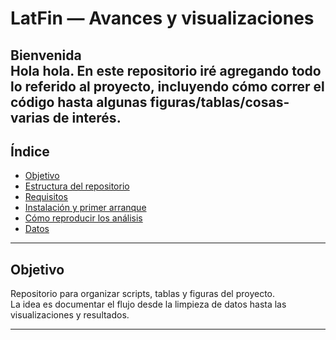 # LatFin — Avances y visualizaciones

**Bienvenida**  
Hola hola. En este repositorio iré agregando todo lo referido al proyecto, incluyendo cómo correr el código hasta algunas figuras/tablas/cosas-varias de interés. 
---

## Índice
- [Objetivo](#objetivo)
- [Estructura del repositorio](#estructura-del-repositorio)
- [Requisitos](#requisitos)
- [Instalación y primer arranque](#instalación-y-primer-arranque)
- [Cómo reproducir los análisis](#cómo-reproducir-los-análisis)
- [Datos](#datos)


---

## Objetivo
Repositorio para organizar scripts, tablas y figuras del proyecto.  
La idea es documentar el flujo desde la limpieza de datos hasta las visualizaciones y resultados.

---

